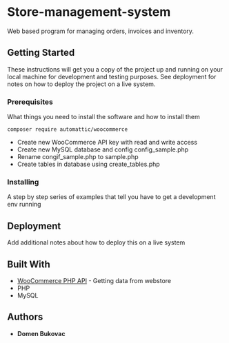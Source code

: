 # Store-management-system

Web based program for managing orders, invoices and inventory.

## Getting Started

These instructions will get you a copy of the project up and running on your local machine for development and testing purposes. See deployment for notes on how to deploy the project on a live system.

### Prerequisites

What things you need to install the software and how to install them

```
composer require automattic/woocommerce
```
* Create new WooCommerce API key with read and write access
* Create new MySQL database and config config_sample.php
* Rename congif_sample.php to sample.php
* Create tables in database using create_tables.php

### Installing

A step by step series of examples that tell you have to get a development env running



## Deployment

Add additional notes about how to deploy this on a live system

## Built With

* [WooCommerce PHP API](https://github.com/woocommerce/wc-api-php) - Getting data from webstore 
* PHP
* MySQL

## Authors

* **Domen Bukovac**
